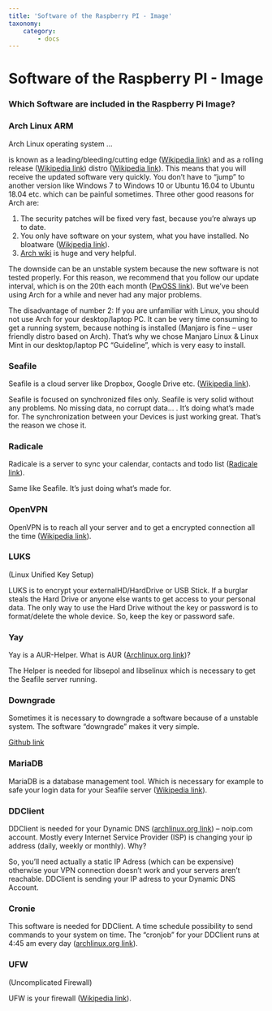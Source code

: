 ```yaml
---
title: 'Software of the Raspberry PI - Image'
taxonomy:
    category:
        - docs
---
```


# Software of the Raspberry PI - Image
### Which Software are included in the Raspberry Pi Image?

### Arch Linux ARM

Arch Linux operating system …

is known as a leading/bleeding/cutting edge ([Wikipedia link](https://en.wikipedia.org/wiki/Bleeding_edge_technology)) and as a rolling release ([Wikipedia link](https://en.wikipedia.org/wiki/Rolling_distribution)) distro ([Wikipedia link](https://en.wikipedia.org/wiki/Linux_distribution)). This means that you will receive the updated software very quickly. You don’t have to “jump” to another version like Windows 7 to Windows 10 or Ubuntu 16.04 to Ubuntu 18.04 etc. which can be painful sometimes. Three other good reasons for Arch are:

1. The security patches will be fixed very fast, because you’re always up to date.
2. You only have software on your system, what you have installed. No bloatware ([Wikipedia link](https://en.wikipedia.org/wiki/Pre-installed_software)).
3. [Arch wiki](https://wiki.archlinux.org/) is huge and very helpful.

The downside can be an unstable system because the new software is not tested properly. For this reason, we recommend that you follow our update interval, which is on the 20th each month ([PwOSS link](https://pwoss.xyz/#updates)). But we’ve been using Arch for a while and never had any major problems.

The disadvantage of number 2: If you are unfamiliar with Linux, you should not use Arch for your desktop/laptop PC. It can be very time consuming to get a running system, because nothing is installed (Manjaro is fine – user friendly distro based on Arch). That’s why we chose Manjaro Linux & Linux Mint in our desktop/laptop PC “Guideline”, which is very easy to install.

 

### Seafile

Seafile is a cloud server like Dropbox, Google Drive etc. ([Wikipedia link](https://en.wikipedia.org/wiki/Seafile)).

Seafile is focused on synchronized files only. Seafile is very solid without any problems. No missing data, no corrupt data… . It’s doing what’s made for. The synchronization between your Devices is just working great. That’s the reason we chose it.

 

### Radicale

Radicale is a server to sync your calendar, contacts and todo list ([Radicale link](https://radicale.org/)).

Same like Seafile. It’s just doing what’s made for.

 

### OpenVPN

OpenVPN is to reach all your server and to get a encrypted connection all the time ([Wikipedia link](https://en.wikipedia.org/wiki/OpenVPN)).

 

### LUKS

(Linux Unified Key Setup)

LUKS is to encrypt your externalHD/HardDrive or USB Stick. If a burglar steals the Hard Drive or anyone else wants to get access to your personal data. The only way to use the Hard Drive without the key or password is to format/delete the whole device. So, keep the key or password safe.

 

### Yay

Yay is a AUR-Helper. What is AUR ([Archlinux.org link](https://wiki.archlinux.org/index.php/Arch_User_Repository))?

The Helper is needed for libsepol and libselinux which is necessary to get the Seafile server running.

 

### Downgrade

Sometimes it is necessary to downgrade a software because of a unstable system. The software “downgrade” makes it very simple.

[Github link](https://github.com/pbrisbin/downgrade)

 

### MariaDB

MariaDB is a database management tool. Which is necessary for example to safe your login data for your Seafile server ([Wikipedia link](https://en.wikipedia.org/wiki/MariaDB)).

 

### DDClient

DDClient is needed for your Dynamic DNS ([archlinux.org link](https://wiki.archlinux.org/index.php/Dynamic_DNS)) – noip.com account. Mostly every Internet Service Provider (ISP) is changing your ip address (daily, weekly or monthly). Why?

So, you’ll need actually a static IP Adress (which can be expensive) otherwise your VPN connection doesn’t work and your servers aren’t reachable. DDClient is sending your IP adress to your Dynamic DNS Account.

 

### Cronie

This software is needed for DDClient. A time schedule possibility to send commands to your system on time. The “cronjob” for your DDClient runs at 4:45 am every day ([archlinux.org link](https://wiki.archlinux.org/index.php/Cron)).

 

### UFW

(Uncomplicated Firewall)

UFW is your firewall ([Wikipedia link](https://en.wikipedia.org/wiki/Firewall_(computing))).